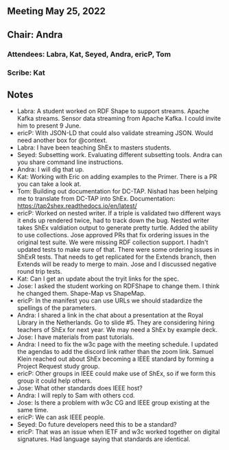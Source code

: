 ## Meeting May 25, 2022
## Chair: Andra
### Attendees: Labra, Kat, Seyed, Andra, ericP, Tom
### Scribe: Kat

## Notes
* Labra: A student worked on RDF Shape to support streams. Apache Kafka streams. Sensor data streaming from Apache Kafka. I could invite him to present 9 June.
* ericP: With JSON-LD that could also validate streaming JSON. Would need another box for @context.
* Labra: I have been teaching ShEx to masters students. 
* Seyed: Subsetting work. Evaluating different subsetting tools. Andra can you share command line instructions.
* Andra: I will dig that up.
* Kat: Working with Eric on adding examples to the Primer. There is a PR you can take a look at.
* Tom: Building out documentation for DC-TAP. Nishad has been helping me to translate from DC-TAP into ShEx. Documentation: https://tap2shex.readthedocs.io/en/latest/
* ericP: Worked on nested writer. If a triple is validated two different ways it ends up rendered twice, had to track down the bug. Nested writer takes ShEx valdiation output to generate pretty turtle. Added the ability to use collections. Jose approved PRs that fix ordering issues in the original test suite. We were missing RDF collection support. I hadn't updated tests to make sure of that. There were some ordering issues in ShExR tests. That needs to get replicated for the Extends branch, then Extends will be ready to merge to main. Jose and I discussed negative round trip tests.
* Kat: Can I get an update about the tryit links for the spec.
* Jose: I asked the student working on RDFShape to change them. I think he changed them. Shape-Map vs ShapeMap. 
* ericP: In the manifest you can use URLs we should stadardize the spellings of the parameters. 
* Andra: I shared a link in the chat about a presentation at the Royal Library in the Netherlands. Go to slide #5. They are considering hiring teachers of ShEx for next year. We may need a ShEx by example deck.
* Jose: I have materials from past tutorials.
* Andra: I need to fix the w3c page with the meeting schedule. I updated the agendas to add the discord link rather than the zoom link. Samuel Klein reached out about ShEx becoming a IEEE standard by forming a Project Request study group.
* ericP: Other groups in IEEE could make use of ShEx, so if we form this group it could help others. 
* Jose: What other standards does IEEE host?
* Andra: I will reply to Sam with others ccd.
* Jose: Is there a problem with w3c CG and IEEE group existing at the same time.
* ericP: We can ask IEEE people.
* Seyed: Do future developers need this to be a standard?
* ericP: That was an issue when IETF and w3c worked together on digital signatures. Had language saying that standards are identical.
